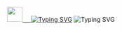 <p align="center">
  <img src="https://media.giphy.com/media/hvRJCLFzcasrR4ia7z/giphy.gif" width="35"><a href="https://git.io/typing-svg">
    &nbsp
    &nbsp
  <a href="https://git.io/typing-svg"><img src="https://readme-typing-svg.demolab.com?font=Fira+Code&duration=1&pause=1000&vCenter=true&repeat=false&width=300&height=20&lines=Hi+%2C+I'm+Jos%C3%A9+Moreno+and" alt="Typing SVG" /></a>
  <img src="https://readme-typing-svg.demolab.com?font=Fira+Code&pause=1000&vCenter=true&width=250&height=20&lines=I%60m+Frontend+Develop;I%C2%B4m+3D+Designer" alt="Typing SVG" /></a>
</p>

